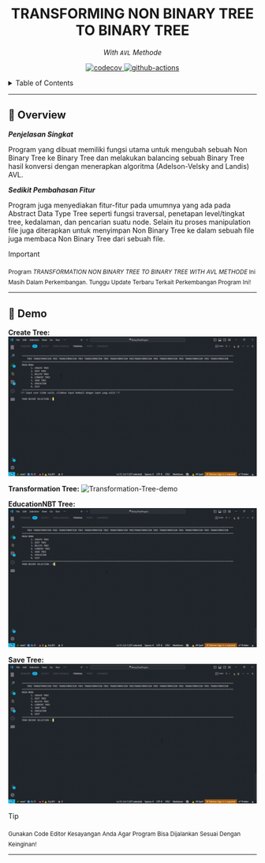 <h1 align="center">TRANSFORMING NON BINARY TREE TO BINARY TREE</h1>
<p align="center">
  <em>With <code>AVL</code> Methode</em>
</p>
<p align="center">
<a href="https://app.codecov.io/gh/eli64s/readme-ai">
    <img src="https://img.shields.io/badge/Welcome-Developers-sliver.svg"
    alt="codecov">
  </a>
  <a href="https://github.com/eli64s/readme-ai/actions">
    <img src="https://img.shields.io/badge/Programming_Language-c++-blue.svg"
    alt="github-actions">
  </a>
</p>
<details>
  <summary>Table of Contents</summary>

- [📍 Overview](#-overview)
- [👾 Demo](#-demo)
- [🧩 Features](#-features)
- [🗂️ Examples](#️-examples)
- [🚀 Getting Started](#-getting-started)
  - [⚙️ Installation](#-installation)
  - [🤖 Usage](#-usage)
  - [🧪 Tests](#-tests)
- [📦 Configuration](#️-configuration)
- [🧑‍💻 Contributing](#-contributing)
</details>

---

## 📍 Overview

***Penjelasan Singkat***

Program yang dibuat memiliki fungsi utama untuk mengubah sebuah Non Binary Tree ke Binary Tree dan melakukan balancing sebuah Binary Tree hasil konversi dengan menerapkan algoritma (Adelson-Velsky and Landis) AVL. 

***Sedikit Pembahasan Fitur***

Program juga menyediakan fitur-fitur pada umumnya yang ada pada Abstract Data Type Tree seperti fungsi traversal, penetapan level/tingkat tree, kedalaman, dan pencarian suatu node. Selain itu proses manipulation file juga diterapkan untuk menyimpan Non Binary Tree ke dalam sebuah file juga membaca Non Binary Tree dari sebuah file.<br>

> [!IMPORTANT]
>
> <sub>Program _TRANSFORMATION NON BINARY TREE TO BINARY TREE WITH AVL METHODE_ Ini Masih Dalam Perkembangan. Tunggu Update Terbaru Terkait Perkembangan Program Ini!</sub>

---

## 👾 Demo

**Create Tree:**
![Create-Tree-demo](Assets/vid/CreateTree.gif)

**Transformation Tree:**
![Transformation-Tree-demo](Assets/vid/ConvertTreenDetail.gif)

**EducationNBT Tree:**
![EducationNBT-Tree-demo](Assets/vid/EducationNBT.gif)

**Save Tree:**
![Save-Tree-demo](Assets/vid/SaveTree.gif)

> [!TIP]
>
> <sub>Gunakan Code Editor Kesayangan Anda Agar Program Bisa Dijalankan Sesuai Dengan Keinginan!</sub>

---